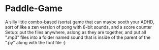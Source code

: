 # Paddle-Game
A silly little combo-based (sorta) game that can maybe sooth your ADHD, sort of like a zen version of pong with 8-bit sounds, and a score counter
Setup:
put the files anywhere, aslong as they are together, and put all ".mp3" files into a folder named sound that is inside of the parent of the ".py" along with the font file :)
